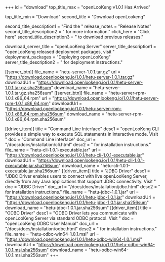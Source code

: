 +++
id = "download"
top_title_max = "openLooKeng v1.0.1 Has Arrived"

top_title_min = "Download"
second_title = "Download openLookeng"

second_title_description1 = "Find the "
release_notes = "Release Notes"
second_title_description2 = " for more information."
click_here = "Click here"
second_title_description3 = " to download previous releases."

download_server_title = "openLooKeng Server"
server_title_description1 = "openLooKeng released deployment packages, visit "
deployment_packages = "Deploying openLooKeng"
server_title_description2 = " for deployment instructions."

[[server_btn]]
    file_name = "hetu-server-1.0.1.tar.gz"
    url = "https://download.openlookeng.io/1.0.1/hetu-server-1.0.1.tar.gz"
    downloadUrl = "https://download.openlookeng.io/1.0.1/hetu-server-1.0.1.tar.gz.sha256sum"
    download_name = "hetu-server-1.0.1.tar.gz.sha256sum"
[[server_btn]]
    file_name = "hetu-server-rpm-1.0.1.x86_64.rpm"
    url = "https://download.openlookeng.io/1.0.1/hetu-server-rpm-1.0.1.x86_64.rpm"
    downloadUrl = "https://download.openlookeng.io/1.0.1/hetu-server-rpm-1.0.1.x86_64.rpm.sha256sum"
    download_name = "hetu-server-rpm-1.0.1.x86_64.rpm.sha256sum"

[[driver_item]]
    title = "Command Line Interface"
    desc1 = "openLooKeng CLI provides a simple way to execute SQL statements in interactive mode. Visit "
    doc = "Command Line interface"
    doc_url = "/docs/docs/installation/cli.html"
    desc2 = " for installation instructions."
    file_name = "hetu-cli-1.0.1-executable.jar"
    url = "https://download.openlookeng.io/1.0.1/hetu-cli-1.0.1-executable.jar"
    downloadUrl = "https://download.openlookeng.io/1.0.1/hetu-cli-1.0.1-executable.jar.sha256sum"
    download_name = "hetu-cli-1.0.1-executable.jar.sha256sum"
[[driver_item]]
    title = "JDBC Driver"
    desc1 = "JDBC Driver enables users to connect with live openLooKeng Server, directly from any Java applications that support JDBC connectivity.  Visit "
    doc = "JDBC Driver"
    doc_url = "/docs/docs/installation/jdbc.html"
    desc2 = " for installation instructions."
    file_name = "hetu-jdbc-1.0.1.jar"
    url = "https://download.openlookeng.io/1.0.1/hetu-jdbc-1.0.1.jar"
    downloadUrl = "https://download.openlookeng.io/1.0.1/hetu-jdbc-1.0.1.jar.sha256sum"
    download_name = "hetu-jdbc-1.0.1.jar.sha256sum"
[[driver_item]]
    title = "ODBC Driver"
    desc1 = "ODBC Driver lets you communicate with openLooKeng Server via standard ODBC protocol. Visit "
    doc = "openLooKeng ODBC User Manual"
    doc_url = "/docs/docs/installation/odbc.html"
    desc2 = " for installation instructions."
    file_name = "hetu-odbc-win64-1.0.1.msi"
    url = "https://download.openlookeng.io/1.0.1/hetu-odbc-win64-1.0.1.msi"
    downloadUrl = "https://download.openlookeng.io/1.0.1/hetu-odbc-win64-1.0.1.msi.sha256sum"
    download_name = "hetu-odbc-win64-1.0.1.msi.sha256sum"
+++
